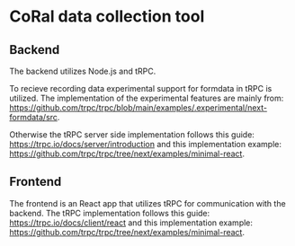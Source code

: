 # CoRal data collection tool

## Backend

The backend utilizes Node.js and tRPC.

To recieve recording data experimental support for formdata in tRPC is utilized. The implementation of the experimental features are mainly from: <https://github.com/trpc/trpc/blob/main/examples/.experimental/next-formdata/src>.

Otherwise the tRPC server side implementation follows this guide: <https://trpc.io/docs/server/introduction> and this implementation example: <https://github.com/trpc/trpc/tree/next/examples/minimal-react>.

## Frontend

The frontend is an React app that utilizes tRPC for communication with the backend. The tRPC implementation follows this guide: <https://trpc.io/docs/client/react> and this implementation example: <https://github.com/trpc/trpc/tree/next/examples/minimal-react>.
